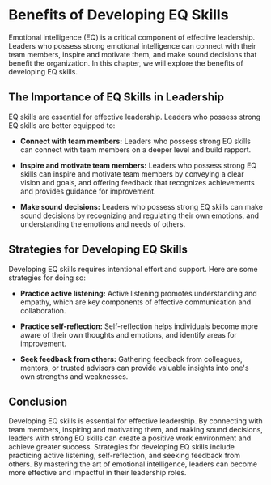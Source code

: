 Benefits of Developing EQ Skills
=========================================================

Emotional intelligence (EQ) is a critical component of effective leadership. Leaders who possess strong emotional intelligence can connect with their team members, inspire and motivate them, and make sound decisions that benefit the organization. In this chapter, we will explore the benefits of developing EQ skills.

The Importance of EQ Skills in Leadership
-----------------------------------------

EQ skills are essential for effective leadership. Leaders who possess strong EQ skills are better equipped to:

* **Connect with team members:** Leaders who possess strong EQ skills can connect with team members on a deeper level and build rapport.

* **Inspire and motivate team members:** Leaders who possess strong EQ skills can inspire and motivate team members by conveying a clear vision and goals, and offering feedback that recognizes achievements and provides guidance for improvement.

* **Make sound decisions:** Leaders who possess strong EQ skills can make sound decisions by recognizing and regulating their own emotions, and understanding the emotions and needs of others.

Strategies for Developing EQ Skills
-----------------------------------

Developing EQ skills requires intentional effort and support. Here are some strategies for doing so:

* **Practice active listening:** Active listening promotes understanding and empathy, which are key components of effective communication and collaboration.

* **Practice self-reflection:** Self-reflection helps individuals become more aware of their own thoughts and emotions, and identify areas for improvement.

* **Seek feedback from others:** Gathering feedback from colleagues, mentors, or trusted advisors can provide valuable insights into one's own strengths and weaknesses.

Conclusion
----------

Developing EQ skills is essential for effective leadership. By connecting with team members, inspiring and motivating them, and making sound decisions, leaders with strong EQ skills can create a positive work environment and achieve greater success. Strategies for developing EQ skills include practicing active listening, self-reflection, and seeking feedback from others. By mastering the art of emotional intelligence, leaders can become more effective and impactful in their leadership roles.
